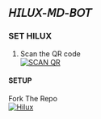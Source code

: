 ## 𝘏𝘐𝘓𝘜𝘟-𝘔𝘋-𝘉𝘖𝘛



### SET HILUX

1. Scan the QR code
    <br>
<a href='htt' target="_blank"><img alt='SCAN QR' src='https://img.shields.io/badge/Scan_qr-100000?style=for-the-badge&logo=scan&logoColor=white&labelColor=black&color=black'/></a>

#### SETUP

Fork The Repo
    <br>
<a href="https://github.com/S-U-P-E-R-I-O-R/Hilux-wa-Bot/fork"><img title="Hilux" src="https://img.shields.io/badge/Fork-h?color=black&style=for-the-badge&logo=stackshare"></a>


